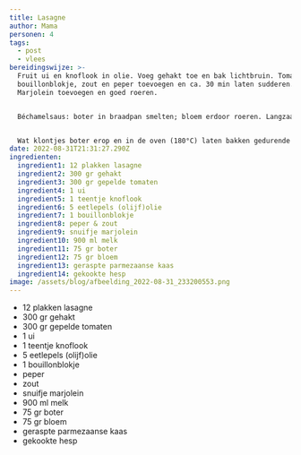 ```yaml
---
title: Lasagne
author: Mama
personen: 4
tags:
  - post
  - vlees
bereidingswijze: >-
  Fruit ui en knoflook in olie. Voeg gehakt toe en bak lichtbruin. Tomaten,
  bouillonblokje, zout en peper toevoegen en ca. 30 min laten sudderen.
  Marjolein toevoegen en goed roeren.


  Béchamelsaus: boter in braadpan smelten; bloem erdoor roeren. Langzaam de melk toevoegen en laten koken tot de saus indikt. Overschotel van ± 30 bij 20 cm invetten. Vul bodem met 1/5 van Béchamelsaus. Dan 3 plakken lasagne naast elkaar leggen, weer 1/5 van Béchamelsaus en gehaktsaus erover. Leg hier en daar een schel gekookte hesp. Op elke laag wat parmezaanse kaas strooien. Op de laatste laag lasagne veel saus doen en de rest van de kaas.


  Wat klontjes boter erop en in de oven (180°C) laten bakken gedurende 45 min. Heet serveren.
date: 2022-08-31T21:31:27.290Z
ingredienten:
  ingredient1: 12 plakken lasagne
  ingredient2: 300 gr gehakt
  ingredient3: 300 gr gepelde tomaten
  ingredient4: 1 ui
  ingredient5: 1 teentje knoflook
  ingredient6: 5 eetlepels (olijf)olie
  ingredient7: 1 bouillonblokje
  ingredient8: peper & zout
  ingredient9: snuifje marjolein
  ingredient10: 900 ml melk
  ingredient11: 75 gr boter
  ingredient12: 75 gr bloem
  ingredient13: geraspte parmezaanse kaas
  ingredient14: gekookte hesp
image: /assets/blog/afbeelding_2022-08-31_233200553.png
---
```

* 12 plakken lasagne
* 300 gr gehakt
* 300 gr gepelde tomaten
* 1 ui
* 1 teentje knoflook
* 5 eetlepels (olijf)olie
* 1 bouillonblokje
* peper
* zout
* snuifje marjolein
* 900 ml melk
* 75 gr boter
* 75 gr bloem
* geraspte parmezaanse kaas
* gekookte hesp